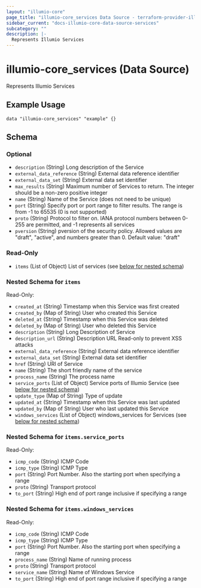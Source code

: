 ```yaml
---
layout: "illumio-core"
page_title: "illumio-core_services Data Source - terraform-provider-illumio-core"
sidebar_current: "docs-illumio-core-data-source-services"
subcategory: ""
description: |-
  Represents Illumio Services
---
```


# illumio-core_services (Data Source)

Represents Illumio Services

Example Usage
------------

```hcl
data "illumio-core_services" "example" {}
```

## Schema

### Optional

- `description` (String) Long description of the Service
- `external_data_reference` (String) External data reference identifier
- `external_data_set` (String) External data set identifier
- `max_results` (String) Maximum number of Services to return. The integer should be a non-zero positive integer
- `name` (String) Name of the Service (does not need to be unique)
- `port` (String) Specify port or port range to filter results. The range is from -1 to 65535 (0 is not supported)
- `proto` (String) Protocol to filter on. IANA protocol numbers between 0-255 are permitted, and -1 represents all services
- `pversion` (String) pversion of the security policy. Allowed values are "draft", "active", and numbers greater than 0. Default value: "draft"

### Read-Only

- `items` (List of Object) List of services (see [below for nested schema](#nestedatt--items))

<a id="nestedatt--items"></a>
### Nested Schema for `items`

Read-Only:

- `created_at` (String) Timestamp when this Service was first created
- `created_by` (Map of String) User who created this Service
- `deleted_at` (String) Timestamp when this Service was deleted
- `deleted_by` (Map of String) User who deleted this Service
- `description` (String) Long Description of Service
- `description_url` (String) Description URL Read-only to prevent XSS attacks
- `external_data_reference` (String) External data reference identifier
- `external_data_set` (String) External data set identifier
- `href` (String) URI of Service
- `name` (String) The short friendly name of the service
- `process_name` (String) The process name
- `service_ports` (List of Object) Service ports of Illumio Service (see [below for nested schema](#nestedobjatt--items--service_ports))
- `update_type` (Map of String) Type of update
- `updated_at` (String) Timestamp when this Service was last updated
- `updated_by` (Map of String) User who last updated this Service
- `windows_services` (List of Object) windows_services for Services (see [below for nested schema](#nestedobjatt--items--windows_services))

<a id="nestedobjatt--items--service_ports"></a>
### Nested Schema for `items.service_ports`

Read-Only:

- `icmp_code` (String) ICMP Code
- `icmp_type` (String) ICMP Type
- `port` (String) Port Number. Also the starting port when specifying a range
- `proto` (String) Transport protocol
- `to_port` (String) High end of port range inclusive if specifying a range


<a id="nestedobjatt--items--windows_services"></a>
### Nested Schema for `items.windows_services`

Read-Only:

- `icmp_code` (String) ICMP Code
- `icmp_type` (String) ICMP Type
- `port` (String) Port Number. Also the starting port when specifying a range
- `process_name` (String) Name of running process
- `proto` (String) Transport protocol
- `service_name` (String) Name of Windows Service
- `to_port` (String) High end of port range inclusive if specifying a range
